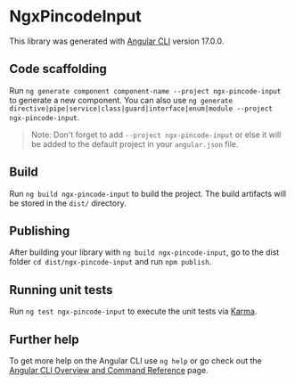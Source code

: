 # NgxPincodeInput

This library was generated with [Angular CLI](https://github.com/angular/angular-cli) version 17.0.0.

## Code scaffolding

Run `ng generate component component-name --project ngx-pincode-input` to generate a new component. You can also use `ng generate directive|pipe|service|class|guard|interface|enum|module --project ngx-pincode-input`.
> Note: Don't forget to add `--project ngx-pincode-input` or else it will be added to the default project in your `angular.json` file. 

## Build

Run `ng build ngx-pincode-input` to build the project. The build artifacts will be stored in the `dist/` directory.

## Publishing

After building your library with `ng build ngx-pincode-input`, go to the dist folder `cd dist/ngx-pincode-input` and run `npm publish`.

## Running unit tests

Run `ng test ngx-pincode-input` to execute the unit tests via [Karma](https://karma-runner.github.io).

## Further help

To get more help on the Angular CLI use `ng help` or go check out the [Angular CLI Overview and Command Reference](https://angular.io/cli) page.
